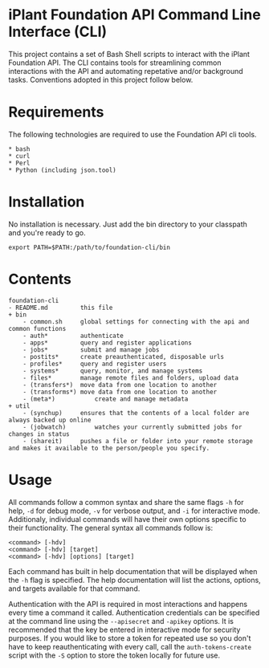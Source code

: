 iPlant Foundation API Command Line Interface (CLI)
===================================================

This project contains a set of Bash Shell scripts to interact with the iPlant Foundation API. The CLI contains tools for streamlining common interactions with the API and automating repetative and/or background tasks. Conventions adopted in this project follow below.


Requirements
=================

The following technologies are required to use the Foundation API cli tools. 

	* bash
	* curl
	* Perl
	* Python (including json.tool)	
	
Installation
=================

No installation is necessary. Just add the bin directory to your classpath and you're ready to go.

	export PATH=$PATH:/path/to/foundation-cli/bin
	

Contents
=================

	foundation-cli
	- README.md			this file
	+ bin
		- common.sh		global settings for connecting with the api and common functions
		- auth*			authenticate
		- apps*			query and register applications
		- jobs*			submit and manage jobs
		- postits*		create preauthenticated, disposable urls
		- profiles*		query and register users
		- systems*		query, monitor, and manage systems
		- files*		manage remote files and folders, upload data
		- (transfers*)	move data from one location to another
		- (transforms*)	move data from one location to another
		- (meta*)			create and manage metadata
	+ util
		- (synchup)		ensures that the contents of a local folder are always backed up online
		- (jobwatch)		watches your currently submitted jobs for changes in status
		- (shareit)		pushes a file or folder into your remote storage and makes it available to the person/people you specify.


Usage
====================

All commands follow a common syntax and share the same flags `-h` for help, `-d` for debug mode, `-v` for verbose output, and `-i` for interactive mode. Additionaly, individual commands will have their own options specific to their functionality. The general syntax all commands follow is:

	<command> [-hdv]
	<command> [-hdv] [target]
	<command> [-hdv] [options] [target]
	
Each command has built in help documentation that will be displayed when the `-h` flag is specified. The help documentation will list the actions, options, and targets available for that command.

Authentication with the API is required in most interactions and happens every time a command it called. Authentication credentials can be specified at the command line using the `--apisecret` and `-apikey` options. It is recommended that the key be entered in interactive mode for security purposes. If you would like to store a token for repeated use so you don't have to keep reauthenticating with every call, call the `auth-tokens-create` script with the `-S` option to store the token locally for future use.
